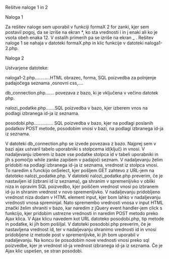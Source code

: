Rešitve naloge 1 in 2

Naloga 1

Za rešitev naloge sem uporabil v funkciji formaX 2 for zanki, kjer sem postavil pogoj, da se izriše na ekran *, ko sta vrednosti i in j enaki ali ko je vsota obeh enaka 12.
V ostalih primerih pa se izriše na ekran _ .
Rešitev naloge 1 se nahaja v datoteki formaX.php in klic funkcije v datoteki naloga1-2.php.

Naloga 2


Ustvarjene datoteke:

naloga1-2.php…………HTML obrazec, forma,  SQL poizvedba za polnjenje padajočega seznama ,osnovni css,….

db_connection.php……. povezava z bazo, ki je vključena v večino datotek php.

nalozi_podatke.php…….SQL poizvedba v bazo, kjer izberem vnos na podlagi izbranega id-ja iz seznama.

posodobi.php…………… SQL poizvedba v bazo, kjer na podlagi poslanih podatkov POST metode, posodobim vnosi v bazi, na podlagi
izbranega id-ja iz seznama. 



V datoteki db_connection.php se izvede povezava z bazo.
Najprej sem v bazi ajax ustvaril tabelo uporabniki s stolpcema id(ključ) in vnosi.  V nadaljevanju izberem iz baze vse podatke stolpca id v tabeli uporabniki in jih s pomočjo while zanke zapišem v padajoči seznam. V nadaljevanju želim pridobiti na podlagi izbranega id-ja iz seznama, vrednost iz stolpca vnosi. To naredim s funckijo onSelect, kjer pošljem GET zahtevo z URL-jem na datoteko nalozi_podatke.php. V datoteki nalozi_podatke.php preverim, če je nastavljen id (izbrani id iz seznama), ga shranim v spremenljivko v obliki niza in opravim SQL poizvedbo, kjer poiščem vrednost vnosi po izbranem id-ju in shranim vrednost v novo spremenljivko. V nadaljevanju pridobljeno vrednost niza dodam v HTML element input, kjer bom lahko v nadaljevanju vrednosti vnosa spreminjal.
Nato spremembo vrednosti  vnosa v input HTML znački želim shraniti v bazo, kar naredim z jQuery event handler-jem click s funkcijo, kjer pridobim ustrezne vrednosti in naredim POST metodo preko Ajax klica. V Ajax klicu navedem kot URL datoteko posodobi.php, tip metode in podatke, ki jih bom pošiljal. V datoteki posodobi.php preverim, če je nastavljena vrednost id, ter v nadaljevanju shranimo vrednosti id in vnosi pridobljene iz metode post v spremenljivke, ki jih bom uporabil v nadaljevanju. Na koncu še posodobim nove vrednosti vnosi preko sql poizvedbe, kjer je vrednost id-ja vrednost izbranega id-ja iz seznama. 
Če je Ajax klic uspešen, se stran posodobi. 




